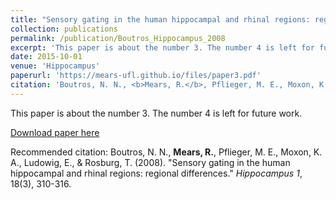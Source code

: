 ```yaml
---
title: "Sensory gating in the human hippocampal and rhinal regions: regional differences."
collection: publications
permalink: /publication/Boutros_Hippocampus_2008
excerpt: 'This paper is about the number 3. The number 4 is left for future work.'
date: 2015-10-01
venue: 'Hippocampus'
paperurl: 'https://mears-ufl.github.io/files/paper3.pdf'
citation: 'Boutros, N. N., <b>Mears, R.</b>, Pflieger, M. E., Moxon, K. A., Ludowig, E., & Rosburg, T. (2008). &quot;Sensory gating in the human hippocampal and rhinal regions: regional differences.&quot; <i>Hippocampus 1</i>, 18(3), 310-316.'
---
```

This paper is about the number 3. The number 4 is left for future work.

[Download paper here](https://mears-ufl.github.io/files/Boutros_Hippocampus_2008.pdf)

Recommended citation: Boutros, N. N., <b>Mears, R.</b>, Pflieger, M. E., Moxon, K. A., Ludowig, E., & Rosburg, T. (2008). &quot;Sensory gating in the human hippocampal and rhinal regions: regional differences.&quot; <i>Hippocampus 1</i>, 18(3), 310-316.
